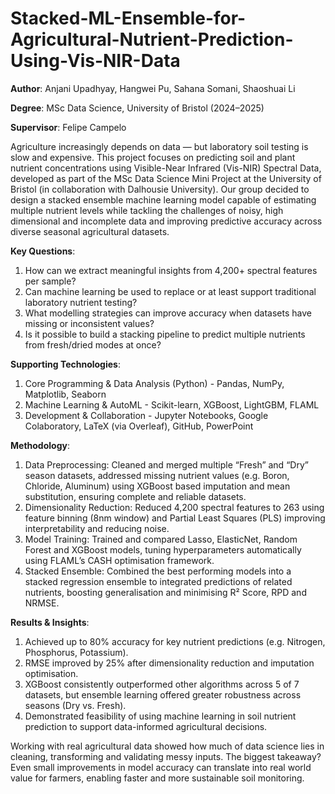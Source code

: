 # Stacked-ML-Ensemble-for-Agricultural-Nutrient-Prediction-Using-Vis-NIR-Data

**Author**: Anjani Upadhyay, Hangwei Pu, Sahana Somani, Shaoshuai Li

**Degree**: MSc Data Science, University of Bristol (2024–2025)

**Supervisor**: Felipe Campelo

Agriculture increasingly depends on data — but laboratory soil testing is slow and expensive. This project focuses on predicting soil and plant nutrient concentrations using Visible-Near Infrared (Vis-NIR) Spectral Data, developed as part of the MSc Data Science Mini Project at the University of Bristol (in collaboration with Dalhousie University). Our group decided to design a stacked ensemble machine learning model capable of estimating multiple nutrient levels while tackling the challenges of noisy, high dimensional and incomplete data and improving predictive accuracy across diverse seasonal agricultural datasets.

**Key Questions**:
1. How can we extract meaningful insights from 4,200+ spectral features per sample?
2. Can machine learning be used to replace or at least support traditional laboratory nutrient testing?
3. What modelling strategies can improve accuracy when datasets have missing or inconsistent values?
4. Is it possible to build a stacking pipeline to predict multiple nutrients from fresh/dried modes at once?

**Supporting Technologies**:
1. Core Programming & Data Analysis (Python) - Pandas, NumPy, Matplotlib, Seaborn
2. Machine Learning & AutoML - Scikit-learn, XGBoost, LightGBM, FLAML
3. Development & Collaboration - Jupyter Notebooks, Google Colaboratory, LaTeX (via Overleaf), GitHub, PowerPoint

**Methodology**:

1. Data Preprocessing: Cleaned and merged multiple “Fresh” and “Dry” season datasets, addressed missing nutrient values (e.g. Boron, Chloride, Aluminum) using XGBoost based imputation and mean substitution, ensuring complete and reliable datasets.
2. Dimensionality Reduction: Reduced 4,200 spectral features to 263 using feature binning (8nm window) and Partial Least Squares (PLS) improving interpretability and reducing noise.
3. Model Training: Trained and compared Lasso, ElasticNet, Random Forest and XGBoost models, tuning hyperparameters automatically using FLAML’s CASH optimisation framework.
4. Stacked Ensemble: Combined the best performing models into a stacked regression ensemble to integrated predictions of related nutrients, boosting generalisation and minimising R² Score, RPD and NRMSE.

**Results & Insights**:

1. Achieved up to 80% accuracy for key nutrient predictions (e.g. Nitrogen, Phosphorus, Potassium).
2. RMSE improved by 25% after dimensionality reduction and imputation optimisation.
3. XGBoost consistently outperformed other algorithms across 5 of 7 datasets, but ensemble learning offered greater robustness across seasons (Dry vs. Fresh).
4. Demonstrated feasibility of using machine learning in soil nutrient prediction to support data-informed agricultural decisions.

Working with real agricultural data showed how much of data science lies in cleaning, transforming and validating messy inputs. The biggest takeaway? Even small improvements in model accuracy can translate into real world value for farmers, enabling faster and more sustainable soil monitoring.
